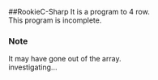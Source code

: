 ﻿##RookieC-Sharp
It is a program to 4 row.<br>
This program is incomplete.

### Note
It may have gone out of the array.<br>
investigating...